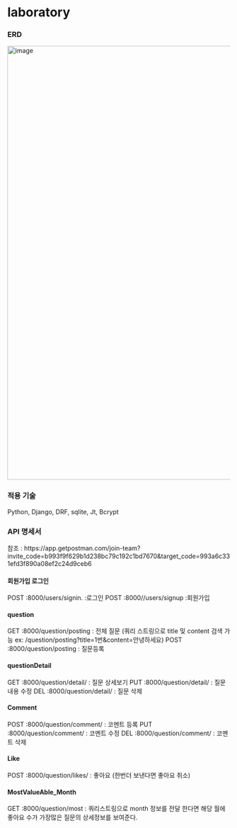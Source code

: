 # laboratory

<h3>ERD</h3>
<img width="980" alt="image" src="https://user-images.githubusercontent.com/89664413/169546124-b5a30884-2d14-4ce4-9d99-6114e2dd6819.png">

<h3>적용 기술</h3>
Python, Django, DRF, sqlite, Jt, Bcrypt

<h3>API 명세서</h3>
참조 : https://app.getpostman.com/join-team?invite_code=b993f9f629b1d238bc79c192c1bd7670&target_code=993a6c331efd3f890a08ef2c24d9ceb6
<h4>회원가입 로그인</h4>
POST :8000/users/signin. :로그인
POST :8000//users/signup  :회원가입
<h4>question</h4>
GET :8000/question/posting : 전체 질문 (쿼리 스트링으로 title 및 content 검색 가능 ex: /question/posting?title=1번&content=안녕하세요)
POST :8000/question/posting : 질문등록
<h4>questionDetail</h4>
GET :8000/question/detail/<int:question_id> : 질문 상세보기
PUT :8000/question/detail/<int:question_id> : 질문 내용 수정
DEL :8000/question/detail/<int:question_id> : 질문 삭제
<h4>Comment</h4>
POST :8000/question/comment/<int:question_id> : 코멘트 등록
PUT :8000/question/comment/<int:question_id> : 코멘트 수정
DEL :8000/question/comment/<int:question_id> : 코멘트 삭제
<h4>Like</h4>
POST :8000/question/likes/<int:question_id> : 좋아요 (한번더 보낸다면 좋아요 취소)
<h4>MostValueAble_Month</h4>
GET :8000/question/most : 쿼리스트링으로 month 정보를 전달 한다면 해당 월에 좋아요 수가 가장많은 질문의 상세정보를 보여준다.

